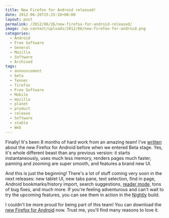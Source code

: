 ```yaml
---
title: New Firefox for Android released!
date: 2012-06-26T15:25:10+00:00
layout: post
permalink: /2012/06/26/new-firefox-for-android-released/
image: /wp-content/uploads/2012/06/new-firefox-for-android.png
categories:
  - Android
  - Free Software
  - General
  - Mozilla
  - Software
  - Archived
tags:
  - announcement
  - beta
  - fennec
  - firefox
  - Free Software
  - Mobile
  - mozilla
  - planet
  - product
  - release
  - Software
  - stable
  - Web
---
```

Finally! It's been 8 months of hard work from an amazing team! I've
[written](http://lucasr.org/2012/05/21/native-firefox-for-android-beta/) about
the new Firefox for Android before when we entered Beta stage. Yes, it's whole
different beast than any previous version: it starts instantaneously, uses much
less memory, renders pages much faster, panning and zooming are super smooth,
and features a brand new UI.

And this is just the beginning! There's a lot of stuff coming very soon in the
next releases: new tablet UI, new tabs pane, text selection, find in page,
Android bookmarks/history import, search suggestions, [reader
mode](http://lucasr.org/2012/06/21/reader-mode-in-firefox-mobile/), tons
of bug fixes, and much more. If you're feeling adventurous and can't wait
to try the upcoming features, you can see them in action in the
[Nightly](http://nightly.mozilla.org/) build.

I couldn't be more proud for being part of this team! You can download the [new
Firefox for
Android](https://play.google.com/store/apps/details?id=org.mozilla.firefox)
now. Trust me, you'll find many reasons to love it.

